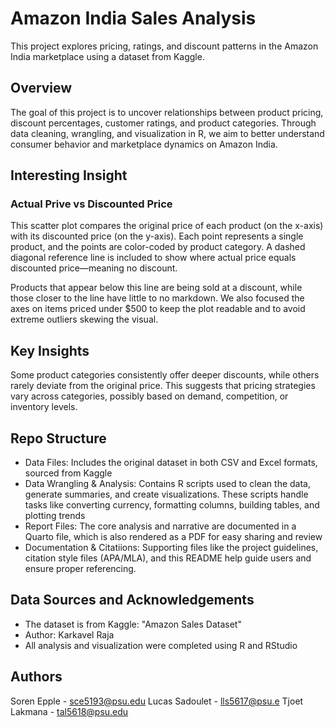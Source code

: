 # Amazon India Sales Analysis 

This project explores pricing, ratings, and discount patterns in the Amazon India marketplace using a dataset from Kaggle.

## Overview
The goal of this project is to uncover relationships between product pricing, discount percentages, customer ratings, and product categories. Through data cleaning, wrangling, and visualization in R, we aim to better understand consumer behavior and marketplace dynamics on Amazon India.


## Interesting Insight
### Actual Prive vs Discounted Price 
This scatter plot compares the original price of each product (on the x-axis) with its discounted price (on the y-axis). Each point represents a single product, and the points are color-coded by product category. A dashed diagonal reference line is included to show where actual price equals discounted price—meaning no discount.

Products that appear below this line are being sold at a discount, while those closer to the line have little to no markdown. We also focused the axes on items priced under $500 to keep the plot readable and to avoid extreme outliers skewing the visual.

## Key Insights 
Some product categories consistently offer deeper discounts, while others rarely deviate from the original price. This suggests that pricing strategies vary across categories, possibly based on demand, competition, or inventory levels.



## Repo Structure
- Data Files: Includes the original dataset in both CSV and Excel formats, sourced from Kaggle
- Data Wrangling & Analysis: Contains R scripts used to clean the data, generate summaries, and create visualizations. These scripts handle tasks like converting currency, formatting columns, building tables, and plotting trends
- Report Files: The core analysis and narrative are documented in a Quarto file, which is also rendered as a PDF for easy sharing and review
- Documentation & Citatiions: Supporting files like the project guidelines, citation style files (APA/MLA), and this README help guide users and ensure proper referencing.

## Data Sources and Acknowledgements

- The dataset is from Kaggle: "Amazon Sales Dataset"
- Author: Karkavel Raja 
- All analysis and visualization were completed using R and RStudio

## Authors
Soren Epple - sce5193@psu.edu
Lucas Sadoulet - lls5617@psu.e
Tjoet Lakmana - tal5618@psu.edu 
